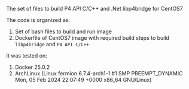 The set of files to build P4 API C/C++ and .Net libp4bridge for CentOS7

The code is organized as:
1. Set of bash files to build and run image
2. Dockerfile of CentOS7 image with required build steps to build `libp4bridge` and `P4 API C/C++`

It was tested on:
1. Docker 25.0.2
2. ArchLinux (Linux fermion 6.7.4-arch1-1 #1 SMP PREEMPT_DYNAMIC Mon, 05 Feb 2024 22:07:49 +0000 x86_64 GNU/Linux)
